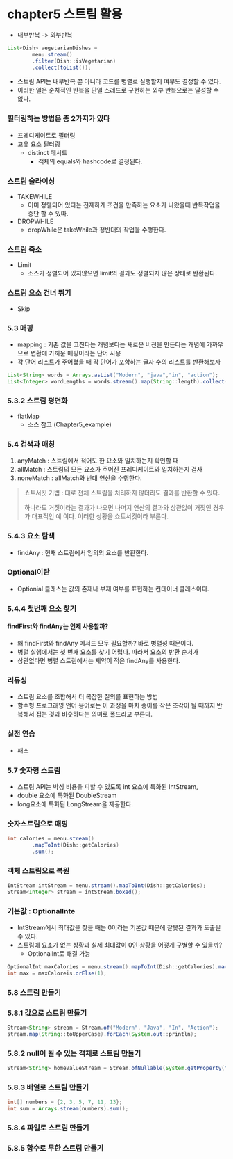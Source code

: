 # chapter5 스트림 활용

+ 내부반복 -> 외부반복
```java
List<Dish> vegetarianDishes = 
        menu.stream()
        .filter(Dish::isVegetarian)
        .collect(toList());
```

+ 스트림 API는 내부반복 뿐 아니라 코드를 병렬로 실행할지 여부도 결정할 수 있다.
+ 이러한 일은 순차적인 반복을 단일 스레드로 구현하는 외부 반복으로는 달성할 수 없다.

### 필터링하는 방법은 총 2가지가 있다
+ 프레디케이트로 필터링
+ 고유 요소 필터링
    - distinct 메서드
        - 객체의 equals와 hashcode로 결정된다.

### 스트림 슬라이싱
+ TAKEWHILE
  - 이미 정렬되어 있다는 전제하게 조건을 만족하는 요소가 나왔을때 반복작업을 중단 할 수 있따.
+ DROPWHILE
  - dropWhile은 takeWhile과 정반대의 작업을 수행한다.

### 스트림 축소
+ Limit
  - 소스가 정렬되어 있지않으면 limit의 결과도 정렬되지 않은 상태로 반환된다.

### 스트림 요소 건너 뛰기
+ Skip

### 5.3 매핑
+ mapping : 기존 값을 고친다는 개념보다는 새로운 버전을 만든다는 개념에 가까우므로 변환에 가까운 매핑이라는 단어 사용
+ 각 단어 리스트가 주어졌을 때 각 단어가 포함하는 글자 수의 리스트를 반환해보자
```java
List<String> words = Arrays.asList("Modern", "java","in", "action");
List<Integer> wordLengths = words.stream().map(String::length).collect(toList());
```

### 5.3.2 스트림 평면화
+ flatMap 
    - 소스 참고 (Chapter5_example)

### 5.4 검색과 매칭

1. anyMatch : 스트림에서 적어도 한 요소와 일치하는지 확인할 때
2. allMatch : 스트림의 모든 요소가 주어진 프레디케이트와 일치하는지 검사
3. noneMatch : allMatch와 반대 연산을 수행한다.

> 쇼트서킷 기법 : 떄로 전체 스트림을 처리하지 않더라도 결과를 반환할 수 있다.
>
> 하나라도 거짓이라는 결과가 나오면 나머지 연산의 결과와 상관없이 거짓인 경우가 대표적인 예 이다. 이러한 상황을 쇼트서킷이라 부른다.

### 5.4.3 요소 탐색
+ findAny : 현재 스트림에서 임의의 요소를 반환한다.

### Optional이란
+ Optionial<T> 클래스는 값의 존재나 부재 여부를 표현하는 컨테이너 클래스이다.

### 5.4.4 첫번째 요소 찾기

#### findFirst와 findAny는 언제 사용할까?
+ 왜 findFirst와 findAny 메서드 모두 필요할까? 바로 병렬성 때문이다.
+ 병렬 실행에서는 첫 번째 요소를 찾기 어렵다. 따라서 요소의 반환 순서가 
+ 상관없다면 병렬 스트림에서는 제약이 적은 findAny를 사용한다.

### 리듀싱
+ 스트림 요소를 조합해서 더 복잡한 질의를 표현하는 방법
+ 함수형 프로그래밍 언어 용어로는 이 과정을 마치 종이를 작은 조각이 될 때까지 반복해서 접는 것과 비슷하다는 의미로 폴드라고 부른다.

### 실전 연습
+ 패스

### 5.7 숫자형 스트림
+ 스트림 API는 박싱 비용을 피할 수 있도록 int 요소에 특화된 IntStream,
+ double 요소에 특화된 DoubleStream
+ long요소에 특화된 LongStream을 제공한다.

### 숫자스트림으로 매핑 

```java
int calories = menu.stream()
        .mapToInt(Dish::getCalories)
        .sum();
```

### 객체 스트림으로 복원
```java
IntStream intStream = menu.stream().mapToInt(Dish::getCalories);
Stream<Integer> stream = intStream.boxed();
```

### 기본값 : OptionalInte
+ IntStream에서 최대값을 찾을 때는 0이라는 기본값 때문에 잘못된 결과가 도출될 수 있다.
+ 스트림에 요소가 없는 상황과 실제 최대값이 0인 상황을 어떻게 구별할 수 있을까?
    - OptionalInt로 해결 가능
```java
OptionalInt maxCalories = menu.stream().mapToInt(Dish::getCalories).max();
int max = maxCaloreis.orElse(1);
```

### 5.8 스트림 만들기
### 5.8.1 값으로 스트림 만들기
```java
Stream<String> stream = Stream.of("Modern", "Java", "In", "Action");
stream.map(String::toUpperCase).forEach(System.out::println);
```

### 5.8.2 null이 될 수 있는 객체로 스트림 만들기
```java
Stream<String> homeValueStream = Stream.ofNullable(System.getProperty("home"));
```

### 5.8.3 배열로 스트림 만들기
```java
int[] numbers = {2, 3, 5, 7, 11, 13};
int sum = Arrays.stream(numbers).sum();
```

### 5.8.4 파일로 스트림 만들기
### 5.8.5 함수로 무한 스트림 만들기